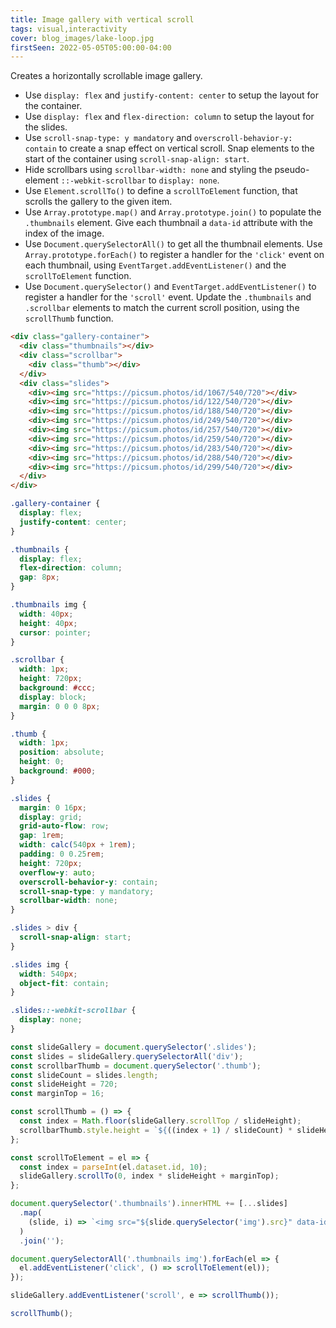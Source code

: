 ```yaml
---
title: Image gallery with vertical scroll
tags: visual,interactivity
cover: blog_images/lake-loop.jpg
firstSeen: 2022-05-05T05:00:00-04:00
---
```


Creates a horizontally scrollable image gallery.

- Use `display: flex` and `justify-content: center` to setup the layout for the container.
- Use `display: flex` and `flex-direction: column` to setup the layout for the slides.
- Use `scroll-snap-type: y mandatory` and `overscroll-behavior-y: contain` to create a snap effect on vertical scroll. Snap elements to the start of the container using `scroll-snap-align: start`.
- Hide scrollbars using `scrollbar-width: none` and styling the pseudo-element `::-webkit-scrollbar` to `display: none`.
- Use `Element.scrollTo()` to define a `scrollToElement` function, that scrolls the gallery to the given item.
- Use `Array.prototype.map()` and `Array.prototype.join()` to populate the `.thumbnails` element. Give each thumbnail a `data-id` attribute with the index of the image.
- Use `Document.querySelectorAll()` to get all the thumbnail elements. Use `Array.prototype.forEach()` to register a handler for the `'click'` event on each thumbnail, using `EventTarget.addEventListener()` and the `scrollToElement` function.
- Use `Document.querySelector()` and `EventTarget.addEventListener()` to register a handler for the `'scroll'` event. Update the `.thumbnails` and `.scrollbar` elements to match the current scroll position, using the `scrollThumb` function.

```html
<div class="gallery-container">
  <div class="thumbnails"></div>
  <div class="scrollbar">
    <div class="thumb"></div>
  </div>
  <div class="slides">
    <div><img src="https://picsum.photos/id/1067/540/720"></div>
    <div><img src="https://picsum.photos/id/122/540/720"></div>
    <div><img src="https://picsum.photos/id/188/540/720"></div>
    <div><img src="https://picsum.photos/id/249/540/720"></div>
    <div><img src="https://picsum.photos/id/257/540/720"></div>
    <div><img src="https://picsum.photos/id/259/540/720"></div>
    <div><img src="https://picsum.photos/id/283/540/720"></div>
    <div><img src="https://picsum.photos/id/288/540/720"></div>
    <div><img src="https://picsum.photos/id/299/540/720"></div>
  </div>
</div>
```

```css
.gallery-container {
  display: flex;
  justify-content: center;
}

.thumbnails {
  display: flex;
  flex-direction: column;
  gap: 8px;
}

.thumbnails img {
  width: 40px;
  height: 40px;
  cursor: pointer;
}

.scrollbar {
  width: 1px;
  height: 720px;
  background: #ccc;
  display: block;
  margin: 0 0 0 8px;
}

.thumb {
  width: 1px;
  position: absolute;
  height: 0;
  background: #000;
}

.slides {
  margin: 0 16px;
  display: grid;
  grid-auto-flow: row;
  gap: 1rem;
  width: calc(540px + 1rem);
  padding: 0 0.25rem;
  height: 720px;
  overflow-y: auto;
  overscroll-behavior-y: contain;
  scroll-snap-type: y mandatory;
  scrollbar-width: none;
}

.slides > div {
  scroll-snap-align: start;
}

.slides img {
  width: 540px;
  object-fit: contain;
}

.slides::-webkit-scrollbar {
  display: none;
}
```

```js
const slideGallery = document.querySelector('.slides');
const slides = slideGallery.querySelectorAll('div');
const scrollbarThumb = document.querySelector('.thumb');
const slideCount = slides.length;
const slideHeight = 720;
const marginTop = 16;

const scrollThumb = () => {
  const index = Math.floor(slideGallery.scrollTop / slideHeight);
  scrollbarThumb.style.height = `${((index + 1) / slideCount) * slideHeight}px`;
};

const scrollToElement = el => {
  const index = parseInt(el.dataset.id, 10);
  slideGallery.scrollTo(0, index * slideHeight + marginTop);
};

document.querySelector('.thumbnails').innerHTML += [...slides]
  .map(
    (slide, i) => `<img src="${slide.querySelector('img').src}" data-id="${i}">`
  )
  .join('');

document.querySelectorAll('.thumbnails img').forEach(el => {
  el.addEventListener('click', () => scrollToElement(el));
});

slideGallery.addEventListener('scroll', e => scrollThumb());

scrollThumb();
```
